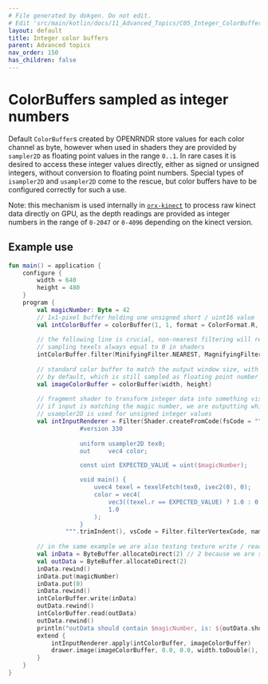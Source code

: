 ```yaml
---
# File generated by dokgen. Do not edit. 
# Edit 'src/main/kotlin/docs/11_Advanced_Topics/C05_Integer_ColorBuffers.kt' instead.
layout: default
title: Integer color buffers
parent: Advanced topics
nav_order: 150
has_children: false
---
```

 
# ColorBuffers sampled as integer numbers

Default `ColorBuffer`s created by OPENRNDR store values for each color 
channel as byte, however when used in shaders they are provided by 
`sampler2D` as floating point values in the range `0..1`. 
In rare cases it is desired to access these integer values directly,
either as signed or unsigned integers, without conversion to floating 
point numbers.
Special types of `isampler2D` and `usampler2D` come to the rescue, 
but color buffers have to be configured correctly for such a use.

Note: this mechanism is used internally in
[`orx-kinect`](https://guide.openrndr.org/#/10_OPENRNDR_Extras/C02_Kinect) 
to process raw kinect data directly on GPU, as the depth readings are 
provided as integer numbers in the range
of `0-2047` or `0-4096` depending on the kinect version.

## Example use 
 
```kotlin
fun main() = application {
    configure {
        width = 640
        height = 480
    }
    program {
        val magicNumber: Byte = 42
        // 1x1-pixel buffer holding one unsigned short / uint16 value
        val intColorBuffer = colorBuffer(1, 1, format = ColorFormat.R, type = ColorType.UINT16_INT)
        
        // the following line is crucial, non-nearest filtering will result in
        // sampling texels always equal to 0 in shaders
        intColorBuffer.filter(MinifyingFilter.NEAREST, MagnifyingFilter.NEAREST)
        
        // standard color buffer to match the output window size, with ColorType.UINT8
        // by default, which is still sampled as floating point number in shaders
        val imageColorBuffer = colorBuffer(width, height)
        
        // fragment shader to transform integer data into something visible
        // if input is matching the magic number, we are outputting whiteness
        // usampler2D is used for unsigned integer values
        val intInputRenderer = Filter(Shader.createFromCode(fsCode = """
                    #version 330
                    
                    uniform usampler2D tex0;
                    out     vec4 color;

                    const uint EXPECTED_VALUE = uint($magicNumber);

                    void main() {
                        uvec4 texel = texelFetch(tex0, ivec2(0), 0);
                        color = vec4(
                            vec3((texel.r == EXPECTED_VALUE) ? 1.0 : 0.0),
                            1.0
                        );
                    }
                """.trimIndent(), vsCode = Filter.filterVertexCode, name = "shader with usampler2D as input"))
        
        // in the same example we are also testing texture write / read
        val inData = ByteBuffer.allocateDirect(2) // 2 because we are storing shorts
        val outData = ByteBuffer.allocateDirect(2)
        inData.rewind()
        inData.put(magicNumber)
        inData.put(0)
        inData.rewind()
        intColorBuffer.write(inData)
        outData.rewind()
        intColorBuffer.read(outData)
        outData.rewind()
        println("outData should contain $magicNumber, is: ${outData.short}")
        extend {
            intInputRenderer.apply(intColorBuffer, imageColorBuffer)
            drawer.image(imageColorBuffer, 0.0, 0.0, width.toDouble(), height.toDouble())
        }
    }
}
``` 
